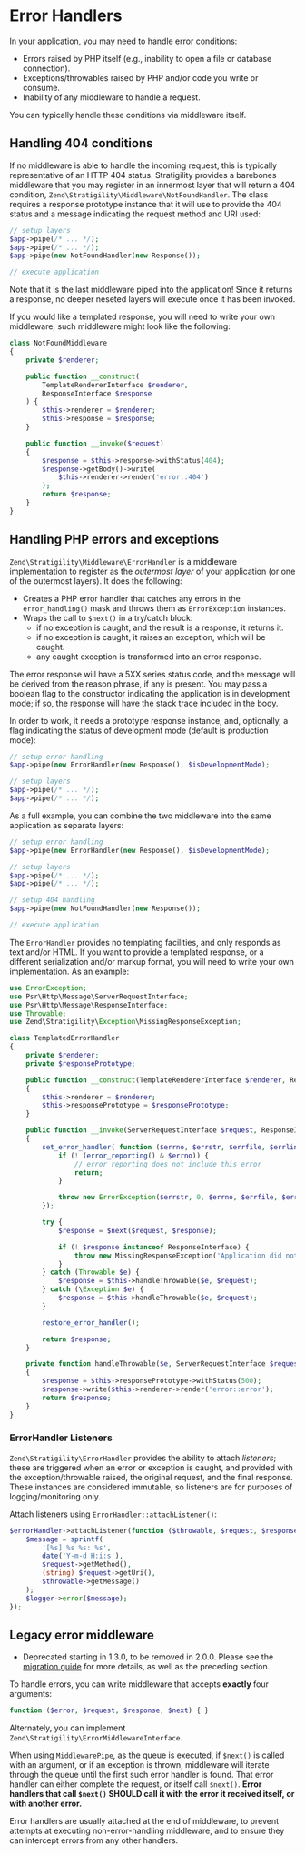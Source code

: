 # Error Handlers

In your application, you may need to handle error conditions:

- Errors raised by PHP itself (e.g., inability to open a file or database
  connection).
- Exceptions/throwables raised by PHP and/or code you write or consume.
- Inability of any middleware to handle a request.

You can typically handle these conditions via middleware itself.

## Handling 404 conditions

If no middleware is able to handle the incoming request, this is typically
representative of an HTTP 404 status. Stratigility provides a barebones
middleware that you may register in an innermost layer that will return a 404
condition, `Zend\Stratigility\Middleware\NotFoundHandler`. The class requires a
response prototype instance that it will use to provide the 404 status and a
message indicating the request method and URI used:

```php
// setup layers
$app->pipe(/* ... */);
$app->pipe(/* ... */);
$app->pipe(new NotFoundHandler(new Response());

// execute application
```

Note that it is the last middleware piped into the application! Since it returns
a response, no deeper neseted layers will execute once it has been invoked.

If you would like a templated response, you will need to write your own
middleware; such middleware might look like the following:

```php
class NotFoundMiddleware
{
    private $renderer;

    public function __construct(
        TemplateRendererInterface $renderer,
        ResponseInterface $response
    ) {
        $this->renderer = $renderer;
        $this->response = $response;
    }

    public function __invoke($request)
    {
        $response = $this->response->withStatus(404);
        $response->getBody()->write(
            $this->renderer->render('error::404')
        );
        return $response;
    }
}
```

## Handling PHP errors and exceptions

`Zend\Stratigility\Middleware\ErrorHandler` is a middleware implementation to
register as the *outermost layer* of your application (or one of the outermost
layers). It does the following:

- Creates a PHP error handler that catches any errors in the `error_handling()`
  mask and throws them as `ErrorException` instances.
- Wraps the call to `$next()` in a try/catch block:
  - if no exception is caught, and the result is a response, it returns it.
  - if no exception is caught, it raises an exception, which will be caught.
  - any caught exception is transformed into an error response.

The error response will have a 5XX series status code, and the message will be
derived from the reason phrase, if any is present. You may pass a boolean flag
to the constructor indicating the application is in development mode; if so, the
response will have the stack trace included in the body.

In order to work, it needs a prototype response instance, and, optionally, a
flag indicating the status of development mode (default is production mode):

```php
// setup error handling
$app->pipe(new ErrorHandler(new Response(), $isDevelopmentMode);

// setup layers
$app->pipe(/* ... */);
$app->pipe(/* ... */);
```

As a full example, you can combine the two middleware into the same application
as separate layers:

```php
// setup error handling
$app->pipe(new ErrorHandler(new Response(), $isDevelopmentMode);

// setup layers
$app->pipe(/* ... */);
$app->pipe(/* ... */);

// setup 404 handling
$app->pipe(new NotFoundHandler(new Response());

// execute application
```

The `ErrorHandler` provides no templating facilities, and only responds as text
and/or HTML. If you want to provide a templated response, or a different
serialization and/or markup format, you will need to write your own
implementation. As an example:

```php
use ErrorException;
use Psr\Http\Message\ServerRequestInterface;
use Psr\Http\Message\ResponseInterface;
use Throwable;
use Zend\Stratigility\Exception\MissingResponseException;

class TemplatedErrorHandler
{
    private $renderer;
    private $responsePrototype;

    public function __construct(TemplateRendererInterface $renderer, ResponseInterface $responsePrototype)
    {
        $this->renderer = $renderer;
        $this->responsePrototype = $responsePrototype;
    }

    public function __invoke(ServerRequestInterface $request, ResponseInterface $response, callable $next)
    {
        set_error_handler( function ($errno, $errstr, $errfile, $errline) {
            if (! (error_reporting() & $errno)) {
                // error_reporting does not include this error
                return;
            }

            throw new ErrorException($errstr, 0, $errno, $errfile, $errline);
        });

        try {
            $response = $next($request, $response);

            if (! $response instanceof ResponseInterface) {
                throw new MissingResponseException('Application did not return a response');
            }
        } catch (Throwable $e) {
            $response = $this->handleThrowable($e, $request);
        } catch (\Exception $e) {
            $response = $this->handleThrowable($e, $request);
        }

        restore_error_handler();

        return $response;
    }

    private function handleThrowable($e, ServerRequestInterface $request)
    {
        $response = $this->responsePrototype->withStatus(500);
        $response->write($this->renderer->render('error::error');
        return $response;
    }
}
```

### ErrorHandler Listeners

`Zend\Stratigility\ErrorHandler` provides the ability to attach *listeners*;
these are triggered when an error or exception is caught, and provided with the
exception/throwable raised, the original request, and the final response. These
instances are considered immutable, so listeners are for purposes of
logging/monitoring only.

Attach listeners using `ErrorHandler::attachListener()`:

```php
$errorHandler->attachListener(function ($throwable, $request, $response) use ($logger) {
    $message = sprintf(
        '[%s] %s %s: %s',
        date('Y-m-d H:i:s'),
        $request->getMethod(),
        (string) $request->getUri(),
        $throwable->getMessage()
    );
    $logger->error($message);
});
```

## Legacy error middleware

- Deprecated starting in 1.3.0, to be removed in 2.0.0. Please see the
  [migration guide](migration/to-v2.md#error-handling) for more details, as well
  as the preceding section.

To handle errors, you can write middleware that accepts **exactly** four arguments:

```php
function ($error, $request, $response, $next) { }
```

Alternately, you can implement `Zend\Stratigility\ErrorMiddlewareInterface`.

When using `MiddlewarePipe`, as the queue is executed, if `$next()` is called with an argument, or
if an exception is thrown, middleware will iterate through the queue until the first such error
handler is found. That error handler can either complete the request, or itself call `$next()`.
**Error handlers that call `$next()` SHOULD call it with the error it received itself, or with
another error.**

Error handlers are usually attached at the end of middleware, to prevent attempts at executing
non-error-handling middleware, and to ensure they can intercept errors from any other handlers.
